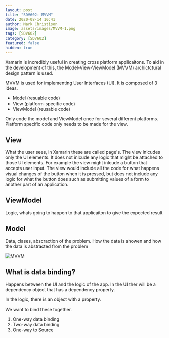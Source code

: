 ```yaml
---
layout: post
title: "SDV602: MVVM"
date: 2020-08-14 10:41
author: Mark Christison
image: assets/images/MVVM-1.png
tags: [SDV602]
category: [SDV602]
featured: false
hidden: true
---
```


Xamarin is incredibly useful in creating cross platform applicaitons. To aid in the development of this, the Model-View-ViewModel (MVVM) archictctural design pattern is used.

MVVM is used for implementing User Interfaces (UI). It is composed of 3 ideas.

- Model (resuable code)
- View (platform-specific code)
- ViewModel (reusable code)

Only code the model and ViewModel once for several different platforms. Platform specific code only needs to be made for the view.

## View

What the user sees, in Xamarin these are called page's.
The view inlcudes only the UI elements. It does not inlcude any logic that might be attached to those UI elements. For example the view might inlcude a button that accepts user input. The view would include all the code for what happens visual changes of the button when it is pressed, but does not include any logic for what the button does such as submitting values of a form to another part of an application.

## ViewModel

Logic, whats going to happen to that applicaiton to give the expected result

## Model

Data, clases, abscraction of the problem. How the data is showen and how the data is abstracted from the problem

![MVVM](/assets/images/MVVM-1.png)

## What is data binding?

Happens between the UI and the logic of the app. In the UI ther will be a dependency object that has a dependency property.

In the logic, there is an object with a property.

We want to bind these together.

1. One-way data binding
2. Two-way data binding
3. One-way to Source
